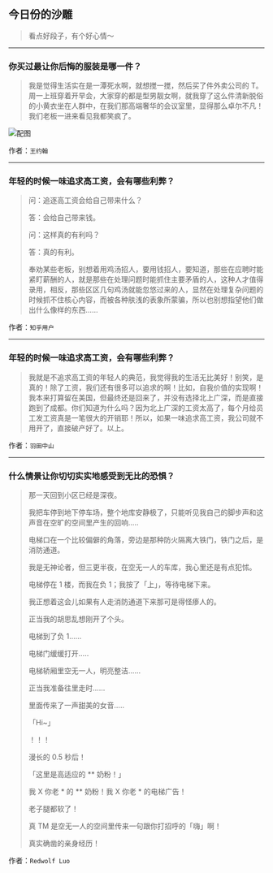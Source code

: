 ## 今日份的沙雕

> 看点好段子，有个好心情～


 
---

### 你买过最让你后悔的服装是哪一件？

> 我是觉得生活实在是一潭死水啊，就想搅一搅，然后买了件外卖公司的 T。周一上班穿着开早会，大家穿的都是型男靓女啊，就我穿了这么件清新脱俗的小黄衣坐在人群中，在我们那高端奢华的会议室里，显得那么卓尔不凡！我们老板一进来看见我都笑疯了。



![配图](http://pic2.zhimg.com/70/v2-e22474bbd907cda8e81b2844fc38e381_b.jpg)


作者：`王约翰`

---

### 年轻的时候一味追求高工资，会有哪些利弊？

> 问：追逐高工资会给自己带来什么？
> 
> 答：会给自己带来钱。
> 
> 问：这样真的有利吗？
> 
> 答：真的有利。
> 
> 奉劝某些老板，别想着用鸡汤招人，要用钱招人，要知道，那些在应聘时能紧盯薪酬的人，就是那些在处理问题时能抓住主要矛盾的人，这种人才值得录用，相反，那些区区几句鸡汤就能忽悠过来的人，显然在处理复杂问题的时候抓不住核心内容，而被各种肤浅的表象所蒙骗，所以也别想指望他们做出什么像样的东西……


作者：`知乎用户`

---

### 年轻的时候一味追求高工资，会有哪些利弊？

> 我就是不追求高工资的年轻人的典范，我觉得我的生活无比美好！别笑，是真的！除了工资，我们还有很多可以追求的啊！比如，自我价值的实现啊！我本来打算留在美国，但最终还是回来了，并没有选择北上广深，而是直接跑到了成都。你们知道为什么吗？因为北上广深的工资太高了，每个月给员工发工资真是一笔很大的开销耶！所以，如果一味追求高工资，我公司就不用开了，直接破产好了。以上。


作者：`羽田中山`

---

### 什么情景让你切切实实地感受到无比的恐惧？

> 那一天回到小区已经是深夜。
> 
> 我把车停到地下停车场，整个地库安静极了，只能听见我自己的脚步声和这声音在空旷的空间里产生的回响.....
> 
> 电梯口在一个比较偏僻的角落，旁边是那种防火隔离大铁门，铁门之后，是消防通道。
> 
> 我是无神论者，但三更半夜，在空无一人的车库，我心里还是有点犯怵。
> 
> 电梯停在 1 楼，而我在负 1；我按了「上」，等待电梯下来。
> 
> 我正想着这会儿如果有人走消防通道下来那可是得怪瘆人的。
> 
> 正当我的胡思乱想刚开了个头。
> 
> 电梯到了负 1......
> 
> 电梯门缓缓打开.....
> 
> 电梯轿厢里空无一人，明亮整洁......
> 
> 正当我准备往里走时......
> 
> 里面传来了一声甜美的女音.....
> 
> 「Hi~」
> 
> ！！！
> 
> 漫长的 0.5 秒后！
> 
> 「这里是高适应的 ** 奶粉！」
> 
> 我 X 你老 * 的 ** 奶粉！我 X 你老 * 的电梯广告！
> 
> 老子腿都软了！
> 
> 真 TM 是空无一人的空间里传来一句跟你打招呼的「嗨」啊！
> 
> 真实确凿的亲身经历！


作者：`Redwolf Luo`